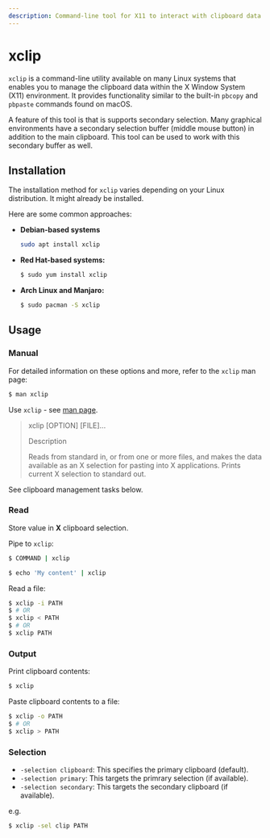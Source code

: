 ```yaml
---
description: Command-line tool for X11 to interact with clipboard data
---
```

# xclip

`xclip` is a command-line utility available on many Linux systems that enables you to manage the clipboard data within the X Window System (X11) environment. It provides functionality similar to the built-in `pbcopy` and `pbpaste` commands found on macOS.

A feature of this tool is that is supports secondary selection. Many graphical environments have a secondary selection buffer (middle mouse button) in addition to the main clipboard. This tool can be used to work with this secondary buffer as well.


## Installation

The installation method for `xclip` varies depending on your Linux distribution. It might already be installed.

Here are some common approaches:

- **Debian-based systems**
    ```sh
    sudo apt install xclip
    ```
- **Red Hat-based systems:**
    ```sh
    $ sudo yum install xclip
    ```
- **Arch Linux and Manjaro:**
    ```sh
    $ sudo pacman -S xclip
    ```

## Usage

### Manual

For detailed information on these options and more, refer to the `xclip` man page:

```sh
$ man xclip
```

Use `xclip` - see [man page](https://linux.die.net/man/1/xclip).

> xclip [OPTION] [FILE]...
>
> Description
>
> Reads from standard in, or from one or more files, and makes the data available as an X selection for pasting into X applications. Prints current X selection to standard out.

See clipboard management tasks below.

### Read

Store value in **X** clipboard selection.

Pipe to `xclip`:

```sh
$ COMMAND | xclip
```

```sh
$ echo 'My content' | xclip
```

Read a file:

```sh
$ xclip -i PATH
$ # OR
$ xclip < PATH
$ # OR
$ xclip PATH
```

### Output

Print clipboard contents:

```sh
$ xclip
```

Paste clipboard contents to a file:

```sh
$ xclip -o PATH
$ # OR
$ xclip > PATH
```

### Selection

- `-selection clipboard`: This specifies the primary clipboard (default).
- `-selection primary`: This targets the primrary selection (if available).
- `-selection secondary`: This targets the secondary clipboard (if available).

e.g.

```sh
$ xclip -sel clip PATH
```
